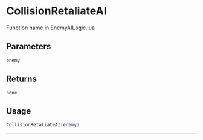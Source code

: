 # CollisionRetaliateAI
Function name in EnemyAILogic.lua
## Parameters
`enemy`
## Returns
`none`
## Usage
```lua
CollisionRetaliateAI(enemy)
```
---
